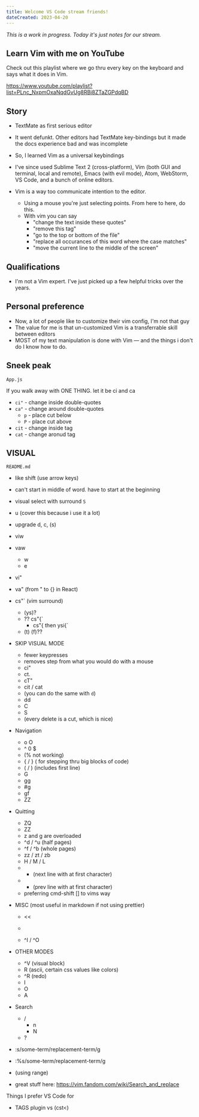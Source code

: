 ```yaml
---
title: Welcome VS Code stream friends!
dateCreated: 2023-04-20
---
```


_This is a work in progress. Today it's just notes for our stream._

## Learn Vim with me on YouTube

Check out this playlist where we go thru every key on the keyboard and says what it does in Vim.

https://www.youtube.com/playlist?list=PLnc_NxpmOxaNqdGvUg8RBi8ZTaZGPdqBD

## Story

- TextMate as first serious editor
- It went defunkt. Other editors had TextMate key-bindings but it made the docs experience bad and was incomplete
- So, I learned Vim as a universal keybindings
- I've since used Sublime Text 2 (cross-platform), Vim (both GUI and terminal, local and remote), Emacs (with evil mode), Atom, WebStorm, VS Code, and a bunch of online editors.

- Vim is a way too communicate intention to the editor.
  - Using a mouse you're just selecting points. From here to here, do this.
  - With vim you can say
    - "change the text inside these quotes"
    - "remove this tag"
    - "go to the top or bottom of the file"
    - "replace all occurances of this word where the case matches"
    - "move the current line to the middle of the screen"

## Qualifications

- I'm not a Vim expert. I've just picked up a few helpful tricks over the years.

## Personal preference

- Now, a lot of people like to customize their vim config, I'm not that guy
- The value for me is that un-customized Vim is a transferrable skill between editors
- MOST of my text manipulation is done with Vim — and the things i don't do I know how to do.

## Sneek peak

`App.js`

If you walk away with ONE THING. let it be ci and ca

- `ci"` - change inside double-quotes
- `ca"` - change around double-quotes
  - `p` - place cut below
  - `P` - place cut above
- `cit` - change inside tag
- `cat` - change aronud tag

## VISUAL

`README.md`

- like shift (use arrow keys)
- can't start in middle of word. have to start at the beginning
- visual select with surround `S`

- u (cover this because i use it a lot)
- upgrade d, c, (s)
- viw
- vaw
  - w
  - e
- vi"
- va" (from " to {} in React)
- cs"` (vim surround)

  - (ys)?
  - ?? cs"{`
    - cs"{ then ysi{`
  - (t) (f)??

- SKIP VISUAL MODE

  - fewer keypresses
  - removes step from what you would do with a mouse
  - ci"
  - ct.
  - cT"
  - cit / cat
  - (you can do the same with `d`)
  - dd
  - C
  - S
  - (every delete is a cut, which is nice)

- Navigation
  - o O
  - ^ 0 $
  - (% not working)
  - { / } ( for stepping thru big blocks of code)
  - ( / ) (includes first line)
  - G
  - gg
  - #g
  - gf
  - ZZ
- Quitting

  - ZQ
  - ZZ
  - z and g are overloaded
  - ^d / ^u (half pages)
  - ^f / ^b (whole pages)
  - zz / zt / zb
  - H / M / L
  - - (next line with at first character)
  - - (prev line with at first character)
  - preferring cmd-shift [] to vims way

- MISC (most useful in markdown if not using prettier)

  - <<
  - > >
  - ^I / ^O

- OTHER MODES

  - ^V (visual block)
  - R (ascii, certain css values like colors)
  - ^R (redo)
  - I
  - O
  - A

- Search

  - /
    - n
    - N
  - ?

- :s/some-term/replacement-term/g
- :%s/some-term/replacement-term/g
- (using range)
- great stuff here: https://vim.fandom.com/wiki/Search_and_replace

Things I prefer VS Code for

- TAGS plugin vs (cst<)
